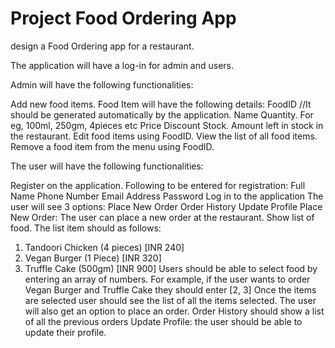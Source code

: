 # Project Food Ordering App

design a Food Ordering app for a restaurant.



The application will have a log-in for admin and users.



Admin will have the following functionalities:

Add new food items. Food Item will have the following details:
FoodID //It should be generated automatically by the application.
Name
Quantity. For eg, 100ml, 250gm, 4pieces etc
Price
Discount
Stock. Amount left in stock in the restaurant.
Edit food items using FoodID.
View the list of all food items.
Remove a food item from the menu using FoodID.




The user will have the following functionalities:

Register on the application. Following to be entered for registration:
Full Name
Phone Number
Email
Address
Password
Log in to the application
The user will see 3 options:
Place New Order
Order History
Update Profile
Place New Order: The user can place a new order at the restaurant.
Show list of food. The list item should as follows:
1. Tandoori Chicken (4 pieces) [INR 240]
2. Vegan Burger (1 Piece) [INR 320]
3. Truffle Cake (500gm) [INR 900]
Users should be able to select food by entering an array of numbers. For example, if the user wants to order Vegan Burger and Truffle Cake they should enter [2, 3]
Once the items are selected user should see the list of all the items selected. The user will also get an option to place an order.
Order History should show a list of all the previous orders
Update Profile: the user should be able to update their profile.

